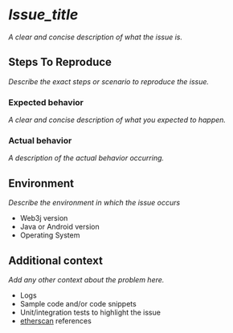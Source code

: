 # _Issue_title_
_A clear and concise description of what the issue is._

## Steps To Reproduce
_Describe the exact steps or scenario to reproduce the issue._

### Expected behavior
_A clear and concise description of what you expected to happen._

### Actual behavior
_A description of the actual behavior occurring._

## Environment
_Describe the environment in which the issue occurs_
- Web3j version
- Java or Android version
- Operating System


## Additional context
_Add any other context about the problem here._
- Logs
- Sample code and/or code snippets
- Unit/integration tests to highlight the issue
- [etherscan](https://etherscan.io/) references  


